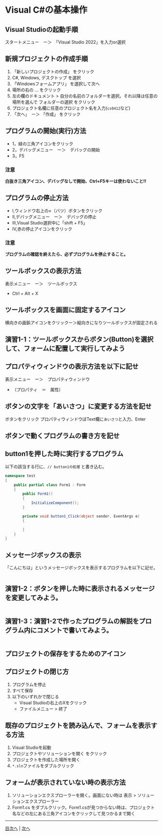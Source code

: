 # Visual C#の基本操作
## Visual Studioの起動手順

スタートメニュー　ー＞　「Visual Studio 2022」を入力or選択

## 新規プロジェクトの作成手順
1. 「新しいプロジェクトの作成」 をクリック
2. C#, Windows, デスクトップ を選択
3. 「Windowsフォームアプリ」 を選択して次へ
4. 場所の右の ... をクリック
5. 左の欄のドキュメント > 自分の名前のフォルダーを選択。それ以降は任意の場所を選んで フォルダーの選択 をクリック
6. プロジェクト名欄に任意のプロジェクト名を入力(`cs0412`など)
7. 「次へ」　ー＞ 「作成」 をクリック


## プログラムの開始(実行)方法
- 1，緑の三角アイコンをクリック
- 2，デバッグメニュー　ー＞　デバッグの開始
- 3，F5

### 注意

**白抜き三角アイコン、デバッグなしで開始、Ctrl+F5キーは使わないこと!!**

## プログラムの停止方法
- Ⅰ,ウィンドウ右上の×（バツ）ボタンをクリック
- Ⅱ,デバッグメニュー　ー＞　デバッグの停止
- Ⅲ,Visual Studio選択中に「shift + F5」
- Ⅳ,赤の停止アイコンをクリック

### 注意

**プログラムの確認を終えたら、必ずプログラムを停止すること。**

## ツールボックスの表示方法
表示メニュー　ー＞　ツールボックス
- Ctrl + Alt + X
## ツールボックスを画面に固定するアイコン

横向きの画鋲アイコンをクリックー＞縦向きになりツールボックスが固定される

## 演習1-1：ツールボックスからボタン(Button)を選択して、フォームに配置して実行してみよう



## プロパティウィンドウの表示方法を以下に記せ

表示メニュー　ー＞　プロパティウィンドウ
- （プロパティ　＝　属性）
## ボタンの文字を「あいさつ」に変更する方法を記せ

ボタンをクリック
プロパティウィンドウぼText欄に`あいさつ`と入力、Enter

## ボタンで動くプログラムの書き方を記せ



## button1を押した時に実行するプログラム
以下の該当する行に、`// button1の処理` と書き込む。

```cs
namespace test
{
    public partial class Form1 : Form
    {
        public Form1()
        {
            InitializeComponent();
        }

        private void button1_Click(object sender, EventArgs e)
        {

        }
    }
}
```

## メッセージボックスの表示
「こんにちは」というメッセージボックスを表示するプログラムを以下に記せ。

```cs

```

## 演習1-2：ボタンを押した時に表示されるメッセージを変更してみよう。

```cs

```

## 演習1-3：演習1-2で作ったプログラムの解説をプログラム内にコメントで書いてみよう。

```cs

```

## プロジェクトの保存をするためのアイコン



## プロジェクトの閉じ方

1. プログラムを停止
2. すべて保存
3. 以下のいずれかで閉じる
   - Visual Studioの右上のXをクリック
   - ファイルメニュー > 終了


## 既存のプロジェクトを読み込んで、フォームを表示する方法

1. Visual Studioを起動
2. プロジェクトやソリューションを開く をクリック
3. プロジェクトを作成した場所を開く
4. `*.sln`ファイルをダブルクリック

## フォームが表示されていない時の表示方法

1. ソリューションエクスプローラーを開く。画面にない時は 表示 > ソリューションエクスプローラー
2. Form1.cs をダブルクリック。Form1.csが見つからない時は、プロジェクト名などの左にある三角アイコンをクリックして見つかるまで開く


---

[目次へ](README.md#%E7%9B%AE%E6%AC%A1) | [次へ](README.md#%E3%83%97%E3%83%AD%E3%82%B0%E3%83%A9%E3%83%9F%E3%83%B3%E3%82%B0%E3%81%AE%E8%82%9D)
